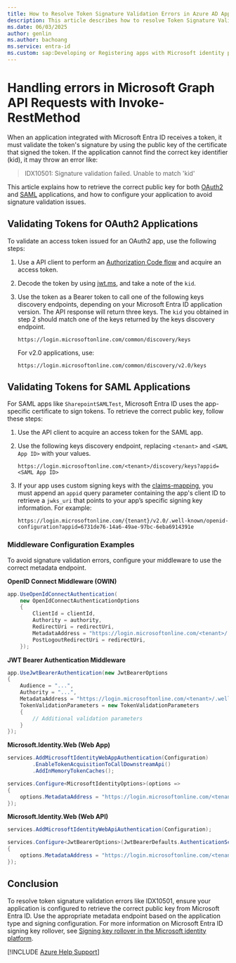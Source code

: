 ```yaml
---
title: How to Resolve Token Signature Validation Errors in Azure AD Applications
description: This article describes how to resolve Token Signature Validation Errors in Microsoft Entra ID applications
ms.date: 06/03/2025
author: genlin
ms.author: bachoang
ms.service: entra-id
ms.custom: sap:Developing or Registering apps with Microsoft identity platform
---
```

# Handling errors in Microsoft Graph API Requests with Invoke-RestMethod

When an application integrated with Microsoft Entra ID receives a token, it must validate the token's signature by using the public key of the certificate that signed the token. If the application cannot find the correct key identifier (kid), it may throw an error like:

> IDX10501: Signature validation failed. Unable to match 'kid'

This article explains how to retrieve the correct public key for both [OAuth2](/entra/architecture/auth-oauth2) and [SAML](/entra/architecture/auth-saml) applications, and how to configure your application to avoid signature validation issues.

## Validating Tokens for OAuth2 Applications

To validate an access token issued for an OAuth2 app, use the following steps:

1. Use a API client to perform an [Authorization Code flow](/entra/identity-platform/v2-oauth2-auth-code-flow) and acquire an access token.
1. Decode the token by using [jwt.ms](https://jwt.ms), and take a note of the `kid`.
1. Use the token as a Bearer token to call one of the following keys discovery endpoints, depending on your Microsoft Entra ID application version. The API response will return three keys. The `kid` you obtained in step 2 should match one of the keys returned by the keys discovery endpoint.

    ```http
    https://login.microsoftonline.com/common/discovery/keys
    ```

    For v2.0 applications, use:
    ```http
    https://login.microsoftonline.com/common/discovery/v2.0/keys
    ```

## Validating Tokens for SAML Applications

For SAML apps like `SharepointSAMLTest`, Microsoft Entra ID uses the app-specific certificate to sign tokens. To retrieve the correct public key, follow these steps:

1. Use the API client to acquire an access token for the SAML app.
2. Use the following keys discovery endpoint, replacing `<tenant>` and `<SAML App ID>` with your values. 
    ```http
   https://login.microsoftonline.com/<tenant>/discovery/keys?appid=<SAML App ID>
    ```
3. If your app uses custom signing keys with the [claims-mapping](/entra/identity-platform/saml-claims-customization), you must append an `appid` query parameter containing the app's client ID to retrieve a `jwks_uri` that points to your app’s specific signing key information. For example:

    ```http
   https://login.microsoftonline.com/{tenant}/v2.0/.well-known/openid-configuration?appid=6731de76-14a6-49ae-97bc-6eba6914391e
    ```
    
### Middleware Configuration Examples

To avoid signature validation errors, configure your middleware to use the correct metadata endpoint.

**OpenID Connect Middleware (OWIN)**

```csharp
app.UseOpenIdConnectAuthentication(
    new OpenIdConnectAuthenticationOptions
    {
        ClientId = clientId,
        Authority = authority,
        RedirectUri = redirectUri,
        MetadataAddress = "https://login.microsoftonline.com/<tenant>/.well-known/openid-configuration?appid=<SAML App ID>",
        PostLogoutRedirectUri = redirectUri,
    });

```

**JWT Bearer Authentication Middleware**

```csharp
app.UseJwtBearerAuthentication(new JwtBearerOptions
{
    Audience = "...",
    Authority = "...",
    MetadataAddress = "https://login.microsoftonline.com/<tenant>/.well-known/openid-configuration?appid=<SAML App ID>",
    TokenValidationParameters = new TokenValidationParameters
    {
        // Additional validation parameters
    }
});


```
**Microsoft.Identity.Web (Web App)**

```csharp
services.AddMicrosoftIdentityWebAppAuthentication(Configuration)
        .EnableTokenAcquisitionToCallDownstreamApi()
        .AddInMemoryTokenCaches();

services.Configure<MicrosoftIdentityOptions>(options =>
{
    options.MetadataAddress = "https://login.microsoftonline.com/<tenant>/.well-known/openid-configuration?appid=<SAML App ID>";
});
```


**Microsoft.Identity.Web (Web API)**

```csharp
services.AddMicrosoftIdentityWebApiAuthentication(Configuration);

services.Configure<JwtBearerOptions>(JwtBearerDefaults.AuthenticationScheme, options =>
{
    options.MetadataAddress = "https://login.microsoftonline.com/<tenant>/.well-known/openid-configuration?appid=<SAML App ID>";
});
```

## Conclusion
To resolve token signature validation errors like IDX10501, ensure your application is configured to retrieve the correct public key from Microsoft Entra ID. Use the appropriate metadata endpoint based on the application type and signing configuration.
For more information on Microsoft Entra ID signing key rollover, see [Signing key rollover in the Microsoft identity platform](/entra/identity-platform/signing-key-rollover).

[!INCLUDE [Azure Help Support](../../../includes/azure-help-support.md)]
